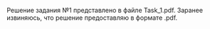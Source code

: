 Решение задания №1 представлено в файле Task_1.pdf. Заранее извиняюсь, что решение предоставляю в формате .pdf.